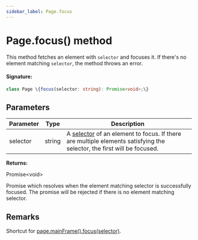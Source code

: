 ```yaml
---
sidebar_label: Page.focus
---
```


# Page.focus() method

This method fetches an element with `selector` and focuses it. If there's no element matching `selector`, the method throws an error.

#### Signature:

```typescript
class Page \{focus(selector: string): Promise<void>;\}
```

## Parameters

| Parameter | Type   | Description                                                                                                                                                                             |
| --------- | ------ | --------------------------------------------------------------------------------------------------------------------------------------------------------------------------------------- |
| selector  | string | A [selector](https://developer.mozilla.org/en-US/docs/Web/CSS/CSS_Selectors) of an element to focus. If there are multiple elements satisfying the selector, the first will be focused. |

**Returns:**

Promise&lt;void&gt;

Promise which resolves when the element matching selector is successfully focused. The promise will be rejected if there is no element matching selector.

## Remarks

Shortcut for [page.mainFrame().focus(selector)](./puppeteer.frame.focus.md).
